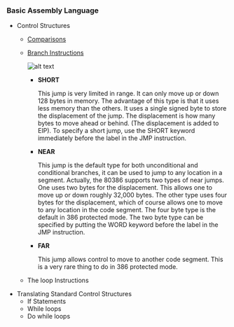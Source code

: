### Basic Assembly Language

- Control Structures
  - [Comparisons](cmp)
  - [Branch Instructions](jmp)

    ![alt text](https://i.imgur.com/Gn5OKMi.png?1 "Table from textbook")

    - **SHORT**

        This jump is very limited in range. It can only move up or down 128 bytes in memory. The advantage of this type is that it uses less memory than the others. It uses a single signed byte to store the displacement of the jump. The displacement is how many bytes to move ahead or behind. (The displacement is added to EIP). To specify a short jump, use the SHORT keyword immediately before the label in the JMP instruction.
    - **NEAR**

        This jump is the default type for both unconditional and conditional branches, it can be used to jump to any location in a segment.  Actually, the 80386 supports two types of near jumps. One uses two bytes for the displacement. This allows one to move up or down roughly 32,000 bytes. The other type uses four bytes for the displacement, which of course allows one to move to any location in the code segment. The four byte type is the default in 386 protected mode. The two byte type can be specified by putting the WORD keyword before the label in the JMP instruction.
    - **FAR**

        This jump allows control to move to another code segment. This is a very rare thing to do in 386 protected mode.

  - The loop Instructions
- Translating Standard Control Structures
  - If Statements
  - While loops
  - Do while loops

